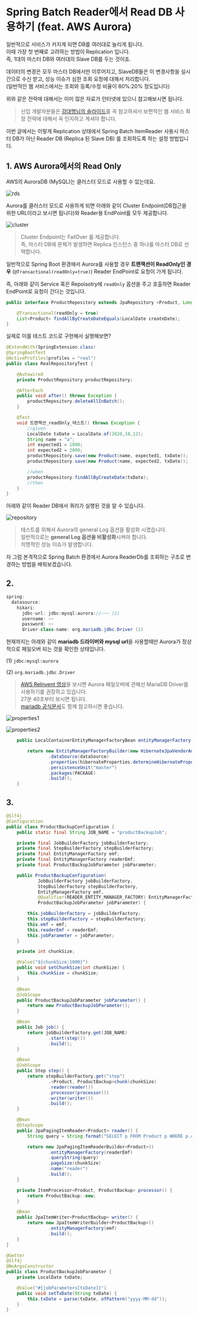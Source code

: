 # Spring Batch Reader에서 Read DB 사용하기 (feat. AWS Aurora)

일반적으로 서비스가 커지게 되면 DB를 여러대로 늘리게 됩니다.  
이때 가장 첫 번째로 고려하는 방법이 Replication 입니다.  
즉, 1대의 마스터 DB와 여러대의 Slave DB를 두는 것이죠.  
  
데이터의 변경은 모두 마스터 DB에서만 이루어지고, SlaveDB들은 이 변경사항을 실시간으로 수신 받고, 성능 이슈가 심한 조회 요청에 대해서 처리합니다.  
(일반적인 웹 서비스에서는 조회와 등록/수정 비율이 80%:20% 정도입니다)  
  
위와 같은 전략에 대해서는 이미 많은 자료가 인터넷에 있으니 참고해보시면 됩니다.

> 신입 개발자분들은 [강대명님의 슬라이드](https://www.slideshare.net/charsyam2/webservice-scaling-for-newbie)를 꼭 참고하셔서 보편적인 웹 서비스 확장 전략에 대해서 꼭 인지하고 계셔야 합니다.

이번 글에서는 이렇게 Replication 상태에서 Spring Batch ItemReader 사용시 마스터 DB가 아닌 Reader DB (Replica 된 Slave DB) 를 조회하도록 하는 설정 방법입니다.  

## 1. AWS Aurora에서의 Read Only

AWS의 AuroraDB (MySQL)는 클러스터 모드로 사용할 수 있는데요.

![rds](./images/rds.png)

Aurora를 클러스터 모드로 사용하게 되면 아래와 같이 Cluster Endpoint(DB접근을 위한 URL이라고 보시면 됩니다)와 Reader용 EndPoint를 모두 제공합니다.

![cluster](./images/cluster.png)

> Cluster Endpoint는 FailOver 를 제공합니다.  
> 즉, 마스터 DB에 문제가 발생하면 Replica 인스턴스 중 하나를 마스터 DB로 선택합니다. 

일반적으로 Spring Boot 환경에서 Aurora를 사용할 경우 **트랜잭션이 ReadOnly인 경우** (```@Transactional(readOnly=true)```) Reader EndPoint로 요청이 가게 됩니다.  
  
즉, 아래와 같이 Service 혹은 Repoisotry에 ```readOnly``` 옵션을 주고 호출하면 Reader EndPoint로 요청이 간다는 것입니다.

```java
public interface ProductRepository extends JpaRepository <Product, Long> {

    @Transactional(readOnly = true)
    List<Product> findAllByCreateDateEquals(LocalDate createDate);
}
```

실제로 이를 테스트 코드로 구현해서 실행해보면?

```java
@ExtendWith(SpringExtension.class)
@SpringBootTest
@ActiveProfiles(profiles = "real")
public class RealRepositoryTest {

    @Autowired
    private ProductRepository productRepository;

    @AfterEach
    public void after() throws Exception {
        productRepository.deleteAllInBatch();
    }

    @Test
    void 트랜잭션_readOnly_테스트() throws Exception {
        //given
        LocalDate txDate = LocalDate.of(2020,10,12);
        String name = "a";
        int expected1 = 1000;
        int expected2 = 2000;
        productRepository.save(new Product(name, expected1, txDate));
        productRepository.save(new Product(name, expected2, txDate));

        //when
        productRepository.findAllByCreateDate(txDate);
        //then
    }
}
```

아래와 같이 Reader DB에서 쿼리가 실행된 것을 알 수 있습니다.

![repository](./images/repository.png)

> 테스트를 위해서 Aurora의 general Log 옵션을 활성화 시켰습니다.  
> 일반적으로는 **general Log 옵션을 비활성화**시켜야 합니다.  
> 치명적인 성능 이슈가 발생합니다.

자 그럼 본격적으로 Spring Batch 환경에서 Aurora ReaderDb를 조회하는 구조로 변경하는 방법을 배워보겠습니다.

## 2. 



```java
spring:
  datasource:
    hikari:
      jdbc-url: jdbc:mysql:aurora://~~~ (1)
      username: ~~
      password: ~~
      driver-class-name: org.mariadb.jdbc.Driver (2)
```

현재까지는 아래와 같이 **mariadb 드라이버와 mysql url**을 사용할때만 Aurora가 정상적으로 페일오버 되는 것을 확인한 상태입니다.

(1) ```jdbc:mysql:aurora```

(2) ```org.mariadb.jdbc.Driver```


> [AWS ReInvent 영상](https://www.youtube.com/watch?time_continue=1667&v=duf5uUsW3TM&feature=emb_logo)을 보시면 Aurora 페일오버에 관해선 MariaDB Driver를 사용하기를 권장하고 있습니다.  
> 27분 40초부터 보시면 됩니다.  
> [mariadb 공식문서](https://mariadb.com/kb/en/failover-and-high-availability-with-mariadb-connector-j/#aurora-failover-implementation)도 함께 참고하시면 좋습니다.

![properties1](./images/properties1.png)

![properties2](./images/properties2.png)

```java
    public LocalContainerEntityManagerFactoryBean entityManagerFactory(DataSource dataSource) {

        return new EntityManagerFactoryBuilder(new HibernateJpaVendorAdapter(), jpaProperties.getProperties(), null)
                .dataSource(dataSource)
                .properties(hibernateProperties.determineHibernateProperties(jpaProperties.getProperties(), new HibernateSettings()))
                .persistenceUnit("master")
                .packages(PACKAGE)
                .build();
    }
```


## 3. 

```java
@Slf4j
@Configuration
public class ProductBackupConfiguration {
    public static final String JOB_NAME = "productBackupJob";

    private final JobBuilderFactory jobBuilderFactory;
    private final StepBuilderFactory stepBuilderFactory;
    private final EntityManagerFactory emf;
    private final EntityManagerFactory readerEmf;
    private final ProductBackupJobParameter jobParameter;

    public ProductBackupConfiguration(
            JobBuilderFactory jobBuilderFactory,
            StepBuilderFactory stepBuilderFactory,
            EntityManagerFactory emf,
            @Qualifier(READER_ENTITY_MANAGER_FACTORY) EntityManagerFactory readerEmf,
            ProductBackupJobParameter jobParameter) {

        this.jobBuilderFactory = jobBuilderFactory;
        this.stepBuilderFactory = stepBuilderFactory;
        this.emf = emf;
        this.readerEmf = readerEmf;
        this.jobParameter = jobParameter;
    }

    private int chunkSize;

    @Value("${chunkSize:1000}")
    public void setChunkSize(int chunkSize) {
        this.chunkSize = chunkSize;
    }

    @Bean
    @JobScope
    public ProductBackupJobParameter jobParameter() {
        return new ProductBackupJobParameter();
    }

    @Bean
    public Job job() {
        return jobBuilderFactory.get(JOB_NAME)
                .start(step())
                .build();
    }

    @Bean
    @JobScope
    public Step step() {
        return stepBuilderFactory.get("step")
                .<Product, ProductBackup>chunk(chunkSize)
                .reader(reader())
                .processor(processor())
                .writer(writer())
                .build();
    }

    @Bean
    @StepScope
    public JpaPagingItemReader<Product> reader() {
        String query = String.format("SELECT p FROM Product p WHERE p.createDate ='%s'", jobParameter.getTxDate());

        return new JpaPagingItemReaderBuilder<Product>()
                .entityManagerFactory(readerEmf)
                .queryString(query)
                .pageSize(chunkSize)
                .name("reader")
                .build();
    }

    private ItemProcessor<Product, ProductBackup> processor() {
        return ProductBackup::new;
    }

    @Bean
    public JpaItemWriter<ProductBackup> writer() {
        return new JpaItemWriterBuilder<ProductBackup>()
                .entityManagerFactory(emf)
                .build();
    }
}
```

```java
@Getter
@Slf4j
@NoArgsConstructor
public class ProductBackupJobParameter {
    private LocalDate txDate;

    @Value("#{jobParameters[txDate]}")
    public void setTxDate(String txDate) {
        this.txDate = parse(txDate, ofPattern("yyyy-MM-dd"));
    }
}
```

